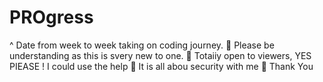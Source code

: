 # PROgress
^ Date from week to week taking on coding journey. 
🧠 Please be understanding as this is svery new to one.
📑 Totaiiy open to viewers, YES PIEASE ! I could use the help
💪 It is all abou security with me 
🙏 Thank You 
